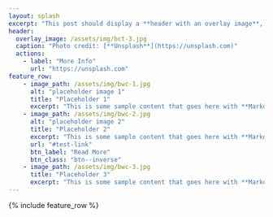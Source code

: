 ```yaml
---
layout: splash
excerpt: "This post should display a **header with an overlay image**, if the theme supports it."
header:
  overlay_image: /assets/img/bct-3.jpg
  caption: "Photo credit: [**Unsplash**](https://unsplash.com)"
  actions:
    - label: "More Info"
      url: "https://unsplash.com"
feature_row:
    - image_path: /assets/img/bwc-1.jpg
      alt: "placeholder image 1"
      title: "Placeholder 1"
      excerpt: "This is some sample content that goes here with **Markdown** formatting."
    - image_path: /assets/img/bwc-2.jpg
      alt: "placeholder image 2"
      title: "Placeholder 2"
      excerpt: "This is some sample content that goes here with **Markdown** formatting."
      url: "#test-link"
      btn_label: "Read More"
      btn_class: "btn--inverse"
    - image_path: /assets/img/bwc-3.jpg
      title: "Placeholder 3"
      excerpt: "This is some sample content that goes here with **Markdown** formatting."
---
```


{% include feature_row %}
